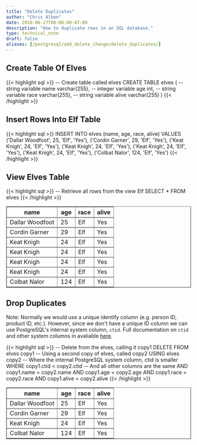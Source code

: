 ```yaml
---
title: "Delete Duplicates"
author: "Chris Albon"
date: 2018-06-17T00:00:00-07:00
description: "How to duplicate rows in an SQL database."
type: technical_note
draft: false
aliases: [/postgresql/add_delete_change/delete_duplicates/]
---
```


## Create Table Of Elves

{{< highlight sql >}}
-- Create table called elves
CREATE TABLE elves (
    -- string variable
    name varchar(255),
    -- integer variable
    age int,
    -- string variable
    race varchar(255),
    -- string variable
    alive varchar(255)
)
{{< /highlight >}}

## Insert Rows Into Elf Table

{{< highlight sql >}}
INSERT INTO elves (name, age, race, alive)
VALUES ('Dallar Woodfoot', 25, 'Elf', 'Yes'),
       ('Cordin Garner', 29, 'Elf', 'Yes'),
       ('Keat Knigh', 24, 'Elf', 'Yes'),
       ('Keat Knigh', 24, 'Elf', 'Yes'),
       ('Keat Knigh', 24, 'Elf', 'Yes'),
       ('Keat Knigh', 24, 'Elf', 'Yes'),
       ('Colbat Nalor', 124, 'Elf', 'Yes')
{{< /highlight >}}

## View Elves Table

{{< highlight sql >}}
-- Retrieve all rows from the view Elf
SELECT * FROM elves
{{< /highlight >}}
<table border="1" style="border-collapse:collapse">
<tr><th>name</th><th>age</th><th>race</th><th>alive</th></tr>
<tr><td>Dallar Woodfoot</td><td>25</td><td>Elf</td><td>Yes</td></tr>
<tr><td>Cordin Garner</td><td>29</td><td>Elf</td><td>Yes</td></tr>
<tr><td>Keat Knigh</td><td>24</td><td>Elf</td><td>Yes</td></tr>
<tr><td>Keat Knigh</td><td>24</td><td>Elf</td><td>Yes</td></tr>
<tr><td>Keat Knigh</td><td>24</td><td>Elf</td><td>Yes</td></tr>
<tr><td>Keat Knigh</td><td>24</td><td>Elf</td><td>Yes</td></tr>
<tr><td>Colbat Nalor</td><td>124</td><td>Elf</td><td>Yes</td></tr></table>

## Drop Duplicates

Note: Normally we would use a unique identify column (e.g. person ID, product ID, etc.). However, since we don't have a unique ID column we can use PostgreSQL's internal system column, `ctid`. Full documentation on `ctid` and other system columns in avaliable [here](https://www.postgresql.org/docs/9.2/static/ddl-system-columns.html).

{{< highlight sql >}}
-- Delete from the elves, calling it copy1
DELETE FROM elves copy1
-- Using a second copy of elves, called copy2
USING elves copy2
-- Where the internal PostgreSQL system column, ctid is smaller
WHERE copy1.ctid < copy2.ctid
  -- And all other columns are the same
  AND copy1.name = copy2.name
  AND copy1.age = copy2.age
  AND copy1.race = copy2.race
  AND copy1.alive = copy2.alive
{{< /highlight >}}
<table border="1" style="border-collapse:collapse">
<tr><th>name</th><th>age</th><th>race</th><th>alive</th></tr>
<tr><td>Dallar Woodfoot</td><td>25</td><td>Elf</td><td>Yes</td></tr>
<tr><td>Cordin Garner</td><td>29</td><td>Elf</td><td>Yes</td></tr>
<tr><td>Keat Knigh</td><td>24</td><td>Elf</td><td>Yes</td></tr>
<tr><td>Colbat Nalor</td><td>124</td><td>Elf</td><td>Yes</td></tr></table>